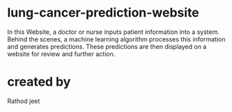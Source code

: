 # lung-cancer-prediction-website
In this Website, a doctor or nurse inputs patient information into a system. Behind the scenes, a machine learning algorithm processes this information and generates predictions. These predictions are then displayed on a website for review and further action.

# created by
Rathod jeet
